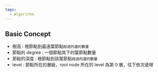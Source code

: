 ```yaml
---
tags:
  - Algorithm
---
```

## Basic Concept

- 樹高 : 根節點到最遠葉節點`經過的邊的數量`
- 節點的 degree : 一個節點其下的葉節點數量
- 節點的深度 : 根節點到該葉節點`經過的邊的數量`
- level : 節點所在的層級，root node 所在的 level 為第 0 層，往下依次遞增


